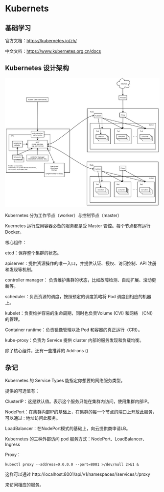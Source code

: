 # Kubernets



## 基础学习

官方文档：https://kubernetes.io/zh/

中文文档：https://www.kubernetes.org.cn/docs





## Kubernetes 设计架构

![Kubernetes-架构](Kubernets.assets/Kubernetes-架构.jpg)

Kubernetes 分为工作节点（worker）与控制节点（master）

Kuernetes 运行应用容器必备的服务都是受 Master 管控。每个节点都有运行Docker。

核心组件：

etcd：保存整个集群的状态。

apiserver：提供资源操作的唯一入口，并提供认证、授权、访问控制、API 注册和发现等机制。

controller manager： 负责维护集群的状态，比如故障检测、自动扩展、滚动更新等。

scheduler：负责资源的调度，按照预定的调度策略将 Pod 调度到相应的机器上。

kubelet：负责维护容易的生命周期，同时也负责Volume (CVI) 和网络 （CNI）的管理。

Container runtime：负责镜像管理以及 Pod 和容器的真正运行（CRI）。

kube-proxy：负责为 Service 提供 cluster 内部的服务发现和负载均衡。



除了核心组件，还有一些推荐的 Add-ons ()



## 杂记

Kubernetes 的 Service Types 能指定你想要的网络服务类型。

提供的可选值有：

ClusterIP：这是默认值。表示这个服务只能在集群内访问，使用集群内部IP。 

NodePort：在集群内部IP的基础上，在集群的每一个节点的端口上开放此服务，可以通过 <NodeIP>:<NodePort> 地址访问此服务。

LoadBalancer：在NodePort模式的基础上，向云提供商申请LB。



Kubernetes 的三种外部访问 pod 服务方式：NodePort、LoadBalancer、Ingress

Proxy：

```shell
kubectl proxy --address=0.0.0.0 --port=8001 >/dev/null 2>&1 &
```

这样可以通过 http://localhost:8001/api/v1/namespaces/<namespace>/services/<service-name>:<port-name>/proxy 

来访问相应的服务。



